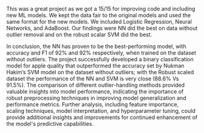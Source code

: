 This was a great project as we got a 15/15 for improving code and including new ML models. We kept the data fair to the original models and used the same format for the new models. We included Logistic Regression, Neural Networks, and AdaBoost. Our findings were NN did the best on data without outlier removal and on the robust scalar SVM did the best. 

In conclusion, the NN has proven to be the best-performing model, with accuracy and F1 of 92% and 92% respectively, when trained on the dataset without outliers. The project successfully developed a binary classification model for apple quality that outperformed the accuracy set by Nukman Hakim’s SVM model on the dataset without outliers; with the Robust scaled dataset the performance of the NN and SVM is very close (88.6% Vs 91.5%). The comparison of different outlier-handling methods provided valuable insights into model performance, indicating the importance of robust preprocessing techniques in improving model generalization and performance metrics. Further analysis, including feature importance, scaling techniques, model interpretation, and hyperparameter tuning, could provide additional insights and improvements for continued enhancement of the model's predictive capabilities.
